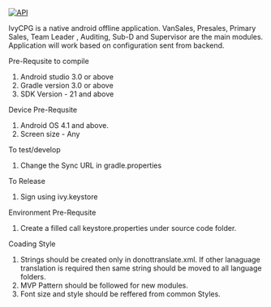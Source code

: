 
[![API](https://img.shields.io/badge/API-16%2B-blue.svg?style=plastic)](https://android-arsenal.com/api?level=16)


IvyCPG is a native android offline application. VanSales, Presales, Primary Sales, Team Leader , Auditing, Sub-D and Supervisor are the main modules. Application will work based on configuration sent from backend.

Pre-Requsite to compile

1. Android studio 3.0 or above
2. Gradle version 3.0 or above
3. SDK Version - 21 and above

Device Pre-Requsite

1. Android OS 4.1 and above.
2. Screen size - Any

To test/develop

1. Change the Sync URL in gradle.properties 


To Release

1. Sign using ivy.keystore

Environment Pre-Requsite

1. Create a filled call keystore.properties under source code folder.

Coading Style

1. Strings should be created only in donottranslate.xml. If other lanaguage translation is required then same string should be moved to all language folders.
2. MVP Pattern should be followed for new modules.
3. Font size and style should be reffered from common Styles.


